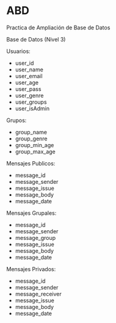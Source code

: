 # ABD
Practica de Ampliación de Base de Datos

Base de Datos (Nivel 3)

Usuarios:
  - user_id
  - user_name
  - user_email
  - user_age
  - user_pass
  - user_genre
  - user_groups
  - user_isAdmin

Grupos:
  - group_name
  - group_genre
  - group_min_age
  - group_max_age
  
Mensajes Publicos:
  - message_id
  - message_sender
  - message_issue
  - message_body
  - message_date

Mensajes Grupales:
  - message_id
  - message_sender
  - message_group
  - message_issue
  - message_body
  - message_date
  
Mensajes Privados:
  - message_id
  - message_sender
  - message_receiver
  - message_issue
  - message_body
  - message_date